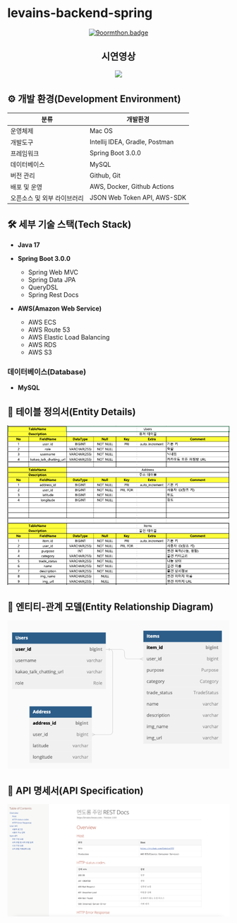 # levains-backend-spring

<div align=center>

[![9oormthon.badge](https://9oormthon-badge.minung.dev/badge.svg?text=%EB%A5%B4%EB%B0%A9%EC%9D%B4%EB%84%A4&speed=2)](https://9oormthon-badge.minung.dev)

</div>

<div align=center> 

## 시연영상

<img src="https://user-images.githubusercontent.com/62178788/208248296-59440ce0-7f25-4f4e-af1f-8a771c358e8e.gif" width="400px"/>
</div>

## ⚙️ 개발 환경(Development Environment)

| 분류 | 개발환경                           | 
|---|--------------------------------|
| 운영체제 | Mac OS                         |
| 개발도구 | Intellij IDEA, Gradle, Postman |
| 프레임워크 | Spring Boot 3.0.0              |
| 데이터베이스 | MySQL                          |
| 버전 관리 | Github, Git                    |
| 배포 및 운영 | AWS, Docker, Github Actions    |
| 오픈소스 및 외부 라이브러리 | JSON Web Token API, AWS-SDK    |

## 🛠 세부 기술 스택(Tech Stack)

- **Java 17**
- **Spring Boot 3.0.0**
  - Spring Web MVC
  - Spring Data JPA
  - QueryDSL
  - Spring Rest Docs

- **AWS(Amazon Web Service)**
    - AWS ECS
    - AWS Route 53
    - AWS Elastic Load Balancing
    - AWS RDS
    - AWS S3

### 데이터베이스(Database)

- **MySQL**

## 📝 테이블 정의서(Entity Details)

![Table Description](./README_files/table_description.png)

## 🔗 엔티티-관계 모델(Entity Relationship Diagram)

![ERD](./README_files/ERD.png)

## 📌 API 명세서(API Specification)

![ERD](./README_files/api_docs.png)